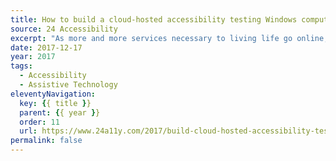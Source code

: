 ```yaml
---
title: How to build a cloud-hosted accessibility testing Windows computer using Amazon WorkSpaces
source: 24 Accessibility
excerpt: "As more and more services necessary to living life go online, it becomes imperative to ensure that everyone—regardless of ability or circumstance—can use the websites that host them"
date: 2017-12-17
year: 2017
tags:
  - Accessibility
  - Assistive Technology
eleventyNavigation:
  key: {{ title }}
  parent: {{ year }}
  order: 11
  url: https://www.24a11y.com/2017/build-cloud-hosted-accessibility-testing-windows-computer-using-amazon-workspaces/
permalink: false
---
```


